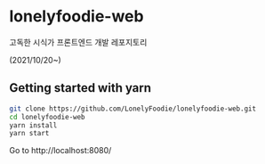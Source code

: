 # lonelyfoodie-web

고독한 시식가 프론트엔드 개발 레포지토리

(2021/10/20~)



## Getting started with yarn

```bash
git clone https://github.com/LonelyFoodie/lonelyfoodie-web.git
cd lonelyfoodie-web
yarn install
yarn start
```

Go to http://localhost:8080/

